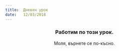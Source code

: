 ```yaml
---
title:  Дневен урок
date:   12/03/2018
---
```


### <center>Работим по този урок.</center>
<center>Моля, върнете се по-късно.</center>